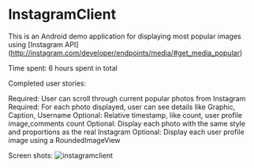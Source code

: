 # InstagramClient

This is an Android demo application for displaying most popular images using [Instagram API]
(http://instagram.com/developer/endpoints/media/#get_media_popular)

Time spent: 6 hours spent in total

Completed user stories:

Required: User can scroll through current popular photos from Instagram
Required: For each photo displayed, user can see details like Graphic, Caption, Username
Optional: Relative timestamp, like count, user profile image,comments count
Optional: Display each photo with the same style and proportions as the real Instagram
Optional: Display each user profile image using a RoundedImageView

Screen shots:
![instagramclient](https://cloud.githubusercontent.com/assets/6395284/6243051/f10b85d8-b6ee-11e4-954e-6213deaff4a4.gif)
